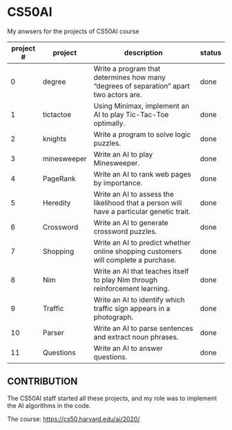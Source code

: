 # CS50AI
My anwsers for the projects of CS50AI course

| project # | project        | description | status    |           
| --------- | ------------- |--------------|-------------|
| 0 | degree | Write a program that determines how many “degrees of separation” apart two actors are. | done   |
| 1 | tictactoe | Using Minimax, implement an AI to play Tic-Tac-Toe optimally. | done |
| 2 | knights | Write a program to solve logic puzzles. | done |
| 3 | minesweeper| Write an AI to play Minesweeper. | done |
| 4 | PageRank | Write an AI to rank web pages by importance. | done |
| 5 | Heredity | Write an AI to assess the likelihood that a person will have a particular genetic trait. | done |
| 6 | Crossword | Write an AI to generate crossword puzzles. | done |
| 7 | Shopping | Write an AI to predict whether online shopping customers will complete a purchase. | done |
| 8 | Nim | Write an AI that teaches itself to play Nim through reinforcement learning. | done |
| 9 | Traffic | Write an AI to identify which traffic sign appears in a photograph. | done |
| 10 | Parser | Write an AI to parse sentences and extract noun phrases. |done |
| 11 | Questions | Write an AI to answer questions. | done |

## CONTRIBUTION
The CS50AI staff started all these projects, and my role was to implement the AI algorithms in the code.

The course: https://cs50.harvard.edu/ai/2020/
